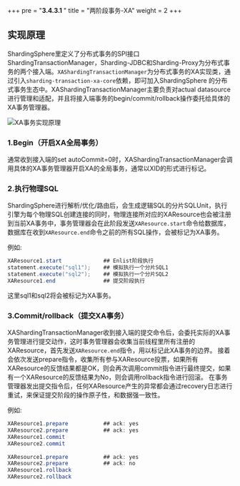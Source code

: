 +++
pre = "<b>3.4.3.1 </b>"
title = "两阶段事务-XA"
weight = 2
+++

## 实现原理

ShardingSphere里定义了分布式事务的SPI接口ShardingTransactionManager，Sharding-JDBC和Sharding-Proxy为分布式事务的两个接入端。`XAShardingTransactionManager`为分布式事务的XA实现类，通过引入`sharding-transaction-xa-core`依赖，即可加入ShardingSphere
的分布式事务生态中。XAShardingTransactionManager主要负责对actual datasource进行管理和适配，并且将接入端事务的begin/commit/rollback操作委托给具体的XA事务管理器。

![XA事务实现原理](https://shardingsphere.apache.org/document/current/img/transaction/2pc-xa-transaction-design_cn.png)

### 1.Begin（开启XA全局事务）

通常收到接入端的set autoCommit=0时，XAShardingTransactionManager会调用具体的XA事务管理器开启XA的全局事务，通常以XID的形式进行标记。

### 2.执行物理SQL

ShardingSphere进行解析/优化/路由后，会生成逻辑SQL的分片SQLUnit，执行引擎为每个物理SQL创建连接的同时，物理连接所对应的XAResource也会被注册到当前XA事务中，事务管理器会在此阶段发送`XAResource.start`命令给数据库，数据库在收到`XAResource.end`命令之前的所有SQL操作，会被标记为XA事务。

例如:

```java
XAResource1.start             ## Enlist阶段执行
statement.execute("sql1");    ## 模拟执行一个分片SQL1
statement.execute("sql2");    ## 模拟执行一个分片SQL2
XAResource1.end               ## 提交阶段执行
```

这里sql1和sql2将会被标记为XA事务。

### 3.Commit/rollback（提交XA事务）

XAShardingTransactionManager收到接入端的提交命令后，会委托实际的XA事务管理进行提交动作，这时事务管理器会收集当前线程里所有注册的XAResource，首先发送`XAResource.end`指令，用以标记此XA事务的边界。
接着会依次发送prepare指令，收集所有参与XAResource投票，如果所有XAResource的反馈结果都是OK，则会再次调用commit指令进行最终提交，如果有一个XAResource的反馈结果为No，则会调用rollback指令进行回滚。
在事务管理器发出提交指令后，任何XAResource产生的异常都会通过recovery日志进行重试，来保证提交阶段的操作原子性，和数据强一致性。

例如:

```java
XAResource1.prepare           ## ack: yes
XAResource2.prepare           ## ack: yes
XAResource1.commit
XAResource2.commit
     
XAResource1.prepare           ## ack: yes
XAResource2.prepare           ## ack: no
XAResource1.rollback
XAResource2.rollback
```
